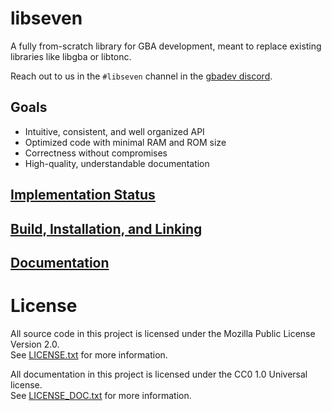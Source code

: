 # libseven

A fully from-scratch library for GBA development, meant to
replace existing libraries like libgba or libtonc.

Reach out to us in the `#libseven` channel in the
[gbadev discord](https://discord.io/gbadev).

## Goals

- Intuitive, consistent, and well organized API
- Optimized code with minimal RAM and ROM size
- Correctness without compromises
- High-quality, understandable documentation

## [Implementation Status](./doc/status.md)

## [Build, Installation, and Linking](./doc/build.md)

## [Documentation](./doc)

# License

All source code in this project is licensed under the
Mozilla Public License Version 2.0.\
See [LICENSE.txt](./LICENSE.txt) for more information.

All documentation in this project is licensed under the
CC0 1.0 Universal license.\
See [LICENSE\_DOC.txt](./LICENSE_DOC.txt) for more information.
